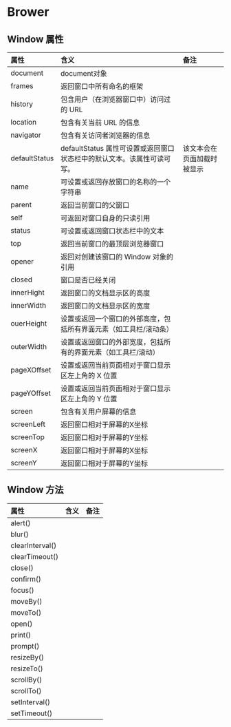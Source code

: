 # Brower

## Window 属性

|属性|含义|备注
|:----------|:----------|:----------
|document|document对象|
|frames|返回窗口中所有命名的框架|
|history|包含用户（在浏览器窗口中）访问过的 URL|
|location|包含有关当前 URL 的信息|
|navigator|包含有关访问者浏览器的信息|
|defaultStatus|defaultStatus 属性可设置或返回窗口状态栏中的默认文本。该属性可读可写。|该文本会在页面加载时被显示
|name|可设置或返回存放窗口的名称的一个字符串|
|parent|返回当前窗口的父窗口|
|self|可返回对窗口自身的只读引用|
|status|可设置或返回窗口状态栏中的文本|
|top|返回当前窗口的最顶层浏览器窗口|
|opener|返回对创建该窗口的 Window 对象的引用|
|closed|窗口是否已经关闭|
|innerHight|返回窗口的文档显示区的高度|
|innerWidth|返回窗口的文档显示区的宽度|
|ouerHeight|设置或返回一个窗口的外部高度，包括所有界面元素（如工具栏/滚动条）|
|outerWidth|设置或返回窗口的外部宽度，包括所有的界面元素（如工具栏/滚动）|
|pageXOffset|设置或返回当前页面相对于窗口显示区左上角的 X 位置|
|pageYOffset|设置或返回当前页面相对于窗口显示区左上角的 Y 位置|
|screen|包含有关用户屏幕的信息|
|screenLeft|返回窗口相对于屏幕的X坐标|
|screenTop|返回窗口相对于屏幕的Y坐标|
|screenX|返回窗口相对于屏幕的X坐标|
|screenY|返回窗口相对于屏幕的Y坐标|


## Window 方法

|属性|含义|备注
|:----------|:----------|:----------
|alert()||
|blur()||
|clearInterval()||
|clearTimeout()||
|close()||
|confirm()||
|focus()||
|moveBy()||
|moveTo()||
|open()||
|print()||
|prompt()||
|resizeBy()||
|resizeTo()||
|scrollBy()||
|scrollTo()||
|setInterval()||
|setTimeout()||



